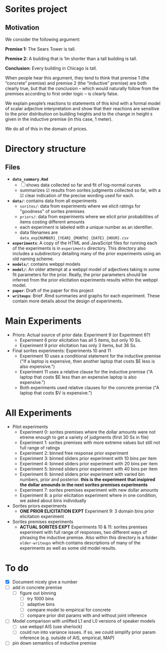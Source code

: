 # Sorites project

## Motivation

We consider the following argument:

**Premise 1:** The Sears Tower is tall.

**Premise 2:** A building that is 1m shorter than a tall building is tall.

**Conclusion:** Every building in Chicago is tall.

When people hear this argument, they tend to think that premise 1 (the “concrete” premise) and premise 2 (the “inductive”
premise) are both clearly true, but that the conclusion – which would naturally follow from the premises according to first
order logic – is clearly false.

We explain people’s reactions to statements of this kind with a formal model of scalar adjective interpretation and show that their reactions are sensitive to the prior distribution on building heights and to the change in height ε given in the inductive premise (in this case, 1 meter).

We do all of this in the domain of prices.

# Directory structure

## Files

* **`data_summary.Rmd`**
	- ☐ shows data collected so far and fit of log-normal curves
    - summarizes ☑ results from sorites judgments collected so far, with a ☑ clear indication of the precise wording used for each.
* **`data/`**: contains data from all experiments
	- `sorites/`: data from experiments where we elicit ratings for "goodness" of sorites premises
	- `priors/`: data from experiments where we elicit prior probabilities of items costing different amounts
	- each experiment is labeled with a unique number as an identifier.
	- data filenames are `data_exp{NUMBER}_{YEAR}_{MONTH}_{DATE}_{HOUR}.csv`
* **`experiments`**: A copy of the HTML and JavaScript files for running each of the experiments is in `experiments` directory. This directory also includes a subdirectory detailing many of the prior experiments using an old naming scheme.
* **`models/`**: contains webppl models
* **`model/`**: An older attempt at a webppl model of adjectives taking in some fit parameters for the prior. Really, the prior parameters should be inferred from the prior elicitation experiments results within the webppl model.
* **`paper`**: Draft of the paper for this project
* **`writeups`**: Brief .Rmd summaries and graphs for each experiment. These contain more details about the design of experiments.

# Main Experiments

* Priors: Actual source of prior data: Experiment 9 (or Experiment 6?)
	- Experiment 6 prior elicitation has all 5 items, but only 10 Ss.
	- Experiment 9 prior elicitation has only 3 items, but 36 Ss.
* Final sorites experiments: Experiments 10 and 11
	- Experiment 10 uses a conditional statement for the inductive premise ("If a laptop is expensive, then another laptop that costs $E less is also expensive.")
	- Experiment 11 uses a relative clause for the inductive premise ("A laptop that costs $E less than an expensive laptop is also expensive.")
	- Both experiments used relative clauses for the concrete premise ("A laptop that costs $V is expensive.")

# All Experiments

* Pilot experiments
	* Experiment 0: sorites premises where the dollar amounts were not etreme enough to get a variety of judgments (first 30 Ss in file)
	* Experiment 1: sorites premises with more extreme values but still not full range of ratings
	* Experiment 2: binned free response prior experiment
	* Experiment 3: binned sliders prior experiment with 10 bins per item
	* Experiment 4: binned sliders prior experiment with 20 bins per item
	* Experiment 5: binned sliders prior experiment with 40 bins per item
	* Experiment 6: binned sliders prior experiment with varied bin numbers, prior and posterior. **this is the experiment that insipired the dollar amounds in the next sorites premises experiments**
	* Experiment 7: sorites premises experiment with new dollar amounts
	* Experiment 8: a prior elicitation experiment where in one condition, we asked about bins individually
* Sorites priors experiments
	* **ONE PRIOR ELICITATION EXPT** Experiment 9: 3 domain bins prior elicitation experiment
* Sorites premises experiments
	* **ACTUAL SORITES EXPT** Experiments 10 & 11: sorites premises experiment with full range of responses, two different ways of phrasing the inductive premise. Also within this directory is a folder `older-writeups` which contains descriptions of many of the experiments as well as some old model results.

# To do

* [x] Document nicely give a number
* [ ] add in concrete premise
  * [ ] figure out binning
    * [ ] try 1000 bins
    * [ ] adaptive bins
	* [ ] compare model to empirical for concrete
	* [ ] compare prior dist params with and without joint inference
* [ ] Model comparison with unlifted L1 and L0 versions of speaker models
	* [ ] use webppl AIS (use sherlock)
	* [ ] could run into variance issues. if so, we could simplify prior param inference (e.g. outside of AIS, empirical, MAP)
* [ ] pin down semantics of inductive premise
